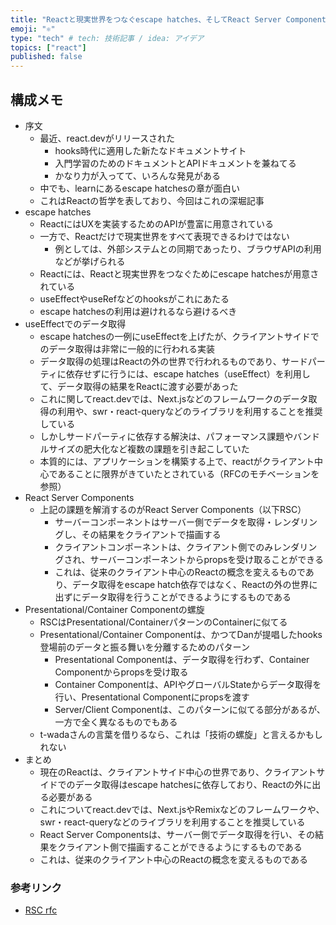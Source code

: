 ```yaml
---
title: "Reactと現実世界をつなぐescape hatches、そしてReact Server Component"
emoji: "⚛️"
type: "tech" # tech: 技術記事 / idea: アイデア
topics: ["react"]
published: false
---
```


## 構成メモ

- 序文
  - 最近、react.devがリリースされた
    - hooks時代に適用した新たなドキュメントサイト
    - 入門学習のためのドキュメントとAPIドキュメントを兼ねてる
    - かなり力が入ってて、いろんな発見がある
  - 中でも、learnにあるescape hatchesの章が面白い
  - これはReactの哲学を表しており、今回はこれの深堀記事
- escape hatches
  - ReactにはUXを実装するためのAPIが豊富に用意されている
  - 一方で、Reactだけで現実世界をすべて表現できるわけではない
    - 例としては、外部システムとの同期であったり、ブラウザAPIの利用などが挙げられる
  - Reactには、Reactと現実世界をつなぐためにescape hatchesが用意されている
  - useEffectやuseRefなどのhooksがこれにあたる
  - escape hatchesの利用は避けれるなら避けるべき
- useEffectでのデータ取得
  - escape hatchesの一例にuseEffectを上げたが、クライアントサイドでのデータ取得は非常に一般的に行われる実装
  - データ取得の処理はReactの外の世界で行われるものであり、サードパーティに依存せずに行うには、escape hatches（useEffect）を利用して、データ取得の結果をReactに渡す必要があった
  - これに関してreact.devでは、Next.jsなどのフレームワークのデータ取得の利用や、swr・react-queryなどのライブラリを利用することを推奨している
  - しかしサードパーティに依存する解決は、パフォーマンス課題やバンドルサイズの肥大化など複数の課題を引き起こしていた
  - 本質的には、アプリケーションを構築する上で、reactがクライアント中心であることに限界がきていたとされている（RFCのモチベーションを参照）
- React Server Components
  - 上記の課題を解消するのがReact Server Components（以下RSC）
    - サーバーコンポーネントはサーバー側でデータを取得・レンダリングし、その結果をクライアントで描画する
    - クライアントコンポーネントは、クライアント側でのみレンダリングされ、サーバーコンポーネントからpropsを受け取ることができる
    - これは、従来のクライアント中心のReactの概念を変えるものであり、データ取得をescape hatch依存ではなく、Reactの外の世界に出ずにデータ取得を行うことができるようにするものである
- Presentational/Container Componentの螺旋
  - RSCはPresentational/ContainerパターンのContainerに似てる
  - Presentational/Container Componentは、かつてDanが提唱したhooks登場前のデータと振る舞いを分離するためのパターン
    - Presentational Componentは、データ取得を行わず、Container Componentからpropsを受け取る
    - Container Componentは、APIやグローバルStateからデータ取得を行い、Presentational Componentにpropsを渡す
    - Server/Client Componentは、このパターンに似てる部分があるが、一方で全く異なるものでもある
  - t-wadaさんの言葉を借りるなら、これは「技術の螺旋」と言えるかもしれない
- まとめ
  - 現在のReactは、クライアントサイド中心の世界であり、クライアントサイドでのデータ取得はescape hatchesに依存しており、Reactの外に出る必要がある
  - これについてreact.devでは、Next.jsやRemixなどのフレームワークや、swr・react-queryなどのライブラリを利用することを推奨している
  - React Server Componentsは、サーバー側でデータ取得を行い、その結果をクライアント側で描画することができるようにするものである
  - これは、従来のクライアント中心のReactの概念を変えるものである

### 参考リンク

- [RSC rfc](https://github.com/reactjs/rfcs/blob/main/text/0188-server-components.md#motivation)

